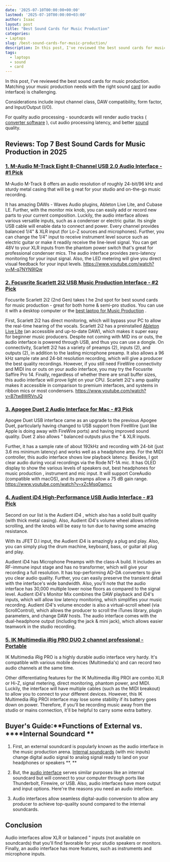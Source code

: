 ```yaml
---
date: '2025-07-10T00:00:00+00:00'
lastmod: '2025-07-10T00:00:00+03:00'
author: Isaac
layout: post
title: "Best Sound Cards for Music Production"
categories:
- Laptops
slug: /best-sound-cards-for-music-production/
description: In this post, I've reviewed the best sound cards for music production.
tags: 
  - laptops
  - sound
  - card
---
```

In this post, I've reviewed the best sound cards for music production.
Matching your music production needs with the right sound [card](/posts/best-graphics-card-for-music-production/) (or audio interface) is challenging.

Considerations include input channel class, DAW compatibility, form factor, and Input/Output (I/O).

For quality audio processing - soundcards will render audio tracks (
[converter software](https://en.wikipedia.org/wiki/Analog-to-digital_converter)
), cut audio processing latency, and better [sound](/posts/what-sound-does-a-raccoon-make/) quality.
## Reviews: Top 7 Best Sound Cards for Music Production in 2025
### [1. M-Audio M-Track Eight  8-Channel USB 2.0 Audio Interface - #1 Pick](https://www.amazon.com/dp/B0010SZIQM/?tag=p-policy-20)
M-Audio M-Track 8 offers an audio resolution of roughly 24-bit/96 kHz and sturdy metal casing that will be g
reat for your studio and on-the-go music recording.


It has amazing DAWs - Waves Audio plugins, Ableton Live Lite, and Cubase LE. Further, with the monitor mix knob, you can easily add or record new parts to your current composition.
Luckily, the audio interface allows various versatile inputs, such as a condenser or electric guitar. Its single USB cable will enable data to connect and power.
Every channel provides balanced 1/4" & XLR input (for Lo-Z sources and microphones). Further, you can change the 1/4" input to receive instrument level source such as electric guitar or make it readily receive the line-level signal.
You can get 48V to your XLR inputs from the phantom power switch that's great for professional condenser mics. The audio interface provides zero-latency monitoring for your input signal. Also, the LED metering will give you direct visual feedback for your input levels.
https://www.youtube.com/watch?v=M-q7NYN9IQw
### [2. Focusrite Scarlett 2i2 USB Music Production Interface - #2 Pick](https://www.amazon.com/dp/B01E6T56EA/?tag=p-policy-20)
Focusrite Scarlett 2i2 (2nd Gen) takes t
he 2nd spot for best sound cards for music production - great for both home & semi-pro studios. You can use it with a desktop computer or the
[best laptop for Music Production](https://pestpolicy.com/best-laptop-for-music-production/)
.


First, Scarlett 2i2 has direct monitoring, which will bypass your PC to allow the real-time hearing of the vocals.
Scarlett 2i2 has a preinstalled
[Ableton Live Lite](https://www.ableton.com/en/products/live-lite/)
(an accessible and up-to-date DAW), which makes it super easy for beginner music producers.
Despite not coming with MID ins or outs, the audio interface is powered through USB, and thus you can use a dongle.
On connectivity, Scarlett 2i2 has a variety of preamps (2), inputs (2), and outputs (2), in addition to the lasting microphone preamp.
It also allows a 96 kHz sample rate and 24-bit resolution recording, which will give a producer the best quality recordings. However, if you still need FireWire connectivity and MIDI ins or outs on your audio interface, you may try the Focusrite Saffire Pro 14.
Finally,
regardless
of whether there are small buffer sizes, this audio interface will prove light on your CPU. Scarlett 2i2's amp quality makes it accessible in comparison to premium interfaces, and systems in ribbon mics or most condensers.
https://www.youtube.com/watch?v=B7tw8WRVnJQ
### [3. Apogee Duet 2 Audio Interface for Mac - #3 Pick](https://www.amazon.com/dp/B00BB2QBLI/?tag=p-policy-20)
Apogee Duet USB
interface came as an upgrade to the previous Apogee Duet, particularly having changed to USB support from FireWire (just like Apple is doing away with FireWire ports) and having improved sound quality.
Duet 2 also allows " balanced outputs plus the " & XLR inputs.

Further, it has a sample rate of about 192kHz and recording with 24-bit (just 3.6 ms minimum latency) and works well as a headphone amp.
For the MIDI controller, this audio interface shows low playback latency. Besides, I got clear audio during vocal recordings via the Rode NT-1A mic.
It has OLED display to show the various levels of speakers out,
best headphones for music production
, instrument and mic input. It will support CoreAudio (compatible with macOS), and its preamps allow a 75 dB gain range.
https://www.youtube.com/watch?v=xZcMsq0amcc
### [4. Audient iD4 High-Performance USB Audio Interface - #3 Pick](https://www.amazon.com/dp/B079QFM7BT/?tag=p-policy-20)
Second on our list is the
Audient iD4
, which also has a solid built quality (with thick metal casing). Also, Audient iD4's volume wheel allows infinite scrolling, and the knobs will be easy to tun due to having some amazing resistance.

With its JFET D.I input, the Audient iD4 is amazingly a plug and play. Also, you can simply plug the drum machine, keyboard, bass, or guitar  all plug and play.

Audient iD4 has Microphone Preamps with the class-A build. It includes an RF-immune input stage and has no transformer, which will give your recording a full resolution.
It has top-performing AD-DA converters to give you clear audio quality. Further, you can easily preserve the transient detail with the interface's wide bandwidth.
Also, you'll note that the audio interface has 30,000 multiple lower noise floors as compared to the signal level. Audient iD4's Monitor Mix combines the DAW playback and iD4's inputs, which will allow low latency monitoring, which simplifies your music recording.
Audient iD4's volume encoder is also a virtual-scroll wheel (via ScrollControl), which allows the producer to scroll the iTunes library, plugin parameters, and change DAW hosts. The audio interface comes with the dual-headphone output (including the jack & mini jack), which allows easier teamwork in the studio recording.
### [5. IK Multimedia iRig PRO DUO 2 channel professional - Portable](https://www.amazon.com/dp/B0148JMEEI/?tag=p-policy-20)
IK Multimedia iRig PRO
is a highly durable audio interface  very hardy. It's compatible with various mobile devices (Multimedia's) and can record two audio channels at the same time.

Other differentiating features for the IK Multimedia iRig
PROl
are combo XLR or Hi-Z, signal metering, direct monitoring, phantom power, and MIDI.
Luckily, the interface will have multiple cables (such as the MIDI breakout) to allow you to connect to your different devices. However, this IK Multimedia iRig
PROl
interface may lose some stability if its battery goes down on power.
Therefore, if you'll be recording music away from the studio or mains connection, it'll be helpful to carry some extra battery.
## Buyer's Guide:**Functions of External vs. ****Internal Soundcard **
1. First, an external soundcard is popularly known as the audio interface in the music production arena.
[Internal soundcards](https://en.wikipedia.org/wiki/Sound_card)
(with mic inputs) change digital audio signal to analog signal ready to land on your headphones or speakers
**. **

2. But, the
[audio interface](https://en.wikipedia.org/wiki/Sound_card#Professional_sound_cards_(audio_interfaces))
serves similar purposes like an internal soundcard but will connect to your computer through ports like Thunderbolt, Firewire, or USB. Also,
audio
interfaces have more output and input options. Here're the reasons you need an audio interface.
3. Audio interfaces allow seamless digital-audio conversion to allow any producer to achieve top-quality sound compared to the internal soundcards.
## Conclusion
Audio interfaces allow XLR or balanced " inputs (not available on soundcards) that you'll find favorable for your studio speakers or monitors. Finally, an audio interface has more features, such as instruments and microphone inputs.
